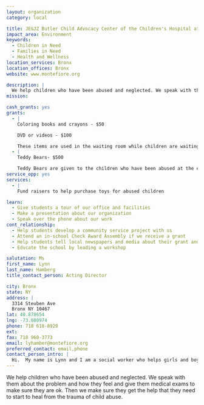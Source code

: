 ```yaml
---
layout: organization
category: local

title: JE&JZ Butler Child Advocacy Center of the Children's Hospital at Montefiore Medical Center
impact_area: Environment
keywords: 
  - Children in Need
  - Families in Need
  - Health and Wellness
location_services: Bronx
location_offices: Bronx
website: www.montefiore.org

description: |
  We help children who have been abused and neglected. We speak with them about the problem and how they feel and give them medical exams to make sure they are ok. Then we make sure they get the help that they need to start to heal from the trauma of child abuse.
mission: 

cash_grants: yes
grants: 
  - |
    Coloring books and crayons - $50

    DVD or videos - $100

    These items are used in the waiting room while children are waiting to see the social worker or doctor.
  - |
    Teddy Bears- $500

    Teddy Bears are given to the children who have been abused at the end of the visit to take home.
service_opp: yes
services: 
  - |
    Fund raisers to help purchase toys for abused children

learn: 
  - Give students a tour of our office and facilities
  - Make a presentation about our organization
  - Speak over the phone about our work
cont_relationship: 
  - Help students develop a community service project with us
  - Attend an in-school Check Award Assembly if we receive a grant
  - Help students tell local newspapers and media about their grant and/or project with us
  - Educate the school by leading a workshop

salutation: Ms
first_name: Lynn
last_name: Hamberg
title_contact_person: Acting Director

city: Bronx
state: NY
address: |
  3314 Steuben Ave  
  Bronx NY 10467
lat: 40.878654
lng: -73.880974
phone: 718 618-8920
ext: 
fax: 718 960-3773
email: lyhamber@montefiore.org
preferred_contact: email,phone
contact_person_intro: |
  Hi.  My name is Lynn and I am a social worker who helps girls and boys who have been abused or neglected by family memebers and other people. When a kid gets abused by a grown up ,its never their fault. Several school groups have visited the CAC and drew pictures of how to help an abused children- we hung the picture in our waiting room!!!!!
---
```

We help children who have been abused and neglected. We speak with them about the problem and how they feel and give them medical exams to make sure they are ok. Then we make sure they get the help that they need to start to heal from the trauma of child abuse.